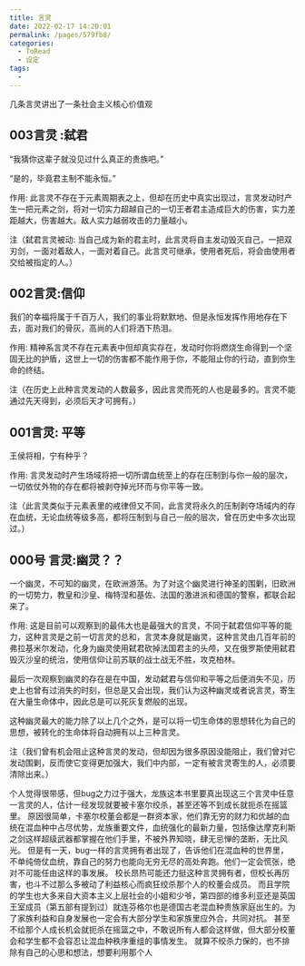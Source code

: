 ```yaml
---
title: 言灵
date: 2022-02-17 14:20:01
permalink: /pages/579fb8/
categories:
  - ToRead
  - 设定
tags:
  - 
---
```

几条言灵讲出了一条社会主义核心价值观

## 003言灵 :弑君

“我猜你这辈子就没见过什么真正的贵族吧。”

“是的，毕竟君主制不能永恒。”

作用: 此言灵不存在于元素周期表之上，但却在历史中真实出现过，言灵发动时产生一把元素之剑，将对一切实力超越自己的一切王者君主造成巨大的伤害，实力差距越大，伤害越大。敌人实力越弱攻击的力量越小。

注（弑君言灵被动:  当自己成为新的君主时，此言灵将自主发动毁灭自己，一把双刃剑，一面对着敌人，一面对着自己。此言灵可继承，使用者死后，将会由使用者交给被指定的人。）



## 002言灵:信仰

  我们的幸福将属于千百万人，我们的事业将默默地、但是永恒发挥作用地存在下去，面对我们的骨灰，高尚的人们将洒下热泪。

  作用:  精神系言灵不存在元素表中但却真实存在，发动时你将燃烧生命得到一个坚固无比的护盾，这世上一切的伤害都不能作用于你，不能阻止你的行动，直到你生命的终结。

注（在历史上此种言灵发动的人数最多，因此言灵而死的人也是最多的。言灵不能通过先天得到，必须后天才可拥有。）



##  001言灵: 平等

  王侯将相，宁有种乎？

  作用: 言灵发动时产生场域将把一切所谓血统至上的存在压制到与你一般的层次，一切依仗外物的存在都将被剥夺掉光环而与你平等一致。

注（此言灵类似于元素表里的戒律但又不同，此言灵将永久的压制剥夺场域内的存在血统，无论血统等级多高，都将压制到与自己一般的层次，曾在历史中多次出现过。）

## 000号 言灵:幽灵？？

一个幽灵，不可知的幽灵，在欧洲游荡。为了对这个幽灵进行神圣的围剿，旧欧洲的一切势力，教皇和沙皇、梅特涅和基佐、法国的激进派和德国的警察，都联合起来了。

 作用: 这是目前可以观察到的最伟大也是最强大的言灵，不同于弑君信仰平等的能力，这种言灵是之前一切言灵的总和，言灵本身就是幽灵，这种言灵由几百年前的弗拉基米尔发动，化身为幽灵使用弑君砍掉法国君主的头颅，又在俄罗斯使用弑君毁灭沙皇的统治，使用信仰让前苏联的战士战无不胜，攻克柏林。

 最后一次观察到幽灵的存在是在中国，发动弑君与信仰和平等之后便消失不见，历史上也曾有过消失的时刻，但总是又会出现，我们认为这种幽灵或者说言灵，寄生在大量生命体中，因此总是可以死灰复燃般的出现。

这种幽灵最大的能力除了以上几个之外，是可以将一切生命体的思想转化为自己的思想，被转化的生命体将自动拥有以上三种言灵。

 注（我们曾有机会阻止这种言灵的发动，但却因为很多原因没能阻止，我们曾对它发动围剿，反而使它变得更加强大，我们中内部，一定有被言灵寄生的人，必须要清除出来。）





个人觉得很带感，但bug之力过于强大，龙族这本书里要真出现这三个言灵中任意一言灵的人，估计一经发现就要被卡塞尔绞杀，甚至还等不到成长就扼杀在摇篮里。
原因很简单，卡塞尔校董会都是一群资本家，他们靠无穷的财力和优越的血统在混血种中占尽优势，龙族重要文件，血统强化的最新力量，包括像达摩克利斯之剑这样超级武器都掌握在他们手里，不被外界知晓，肆无忌惮的垄断，无比风光。
但是有一天，bug一样的言灵拥有者出现了，告诉他们在混血种的世界里，不单纯倚仗血统，靠自己的努力也能向无穷无尽的高处奔跑。他们一定会慌张，绝对不可能任由这样的事发展。
校长昂热可能还力挺这种言灵拥有者，但校长再厉害，也斗不过那么多被动了利益核心而疯狂绞杀那个人的校董会成员。
而且学院的学生也大多来自大资本主义上层社会的小姐和少爷，第四部的维多利亚还是英国王室成员（第五部有提到过）就连芬格尔也是德国古老混血种贵族家庭出生的。为了家族利益和自身发展也一定会有大部分学生和家族里应外合，共同对抗。
甚至不给那个人成长机会就扼杀在摇篮之中，不敢说所有人都会这样做，但大部分校董会和学生都不会容忍让混血种秩序重组的事情发生。
就算不绞杀力保的，也不排除有自己的心思和想法，想要利用那个人
